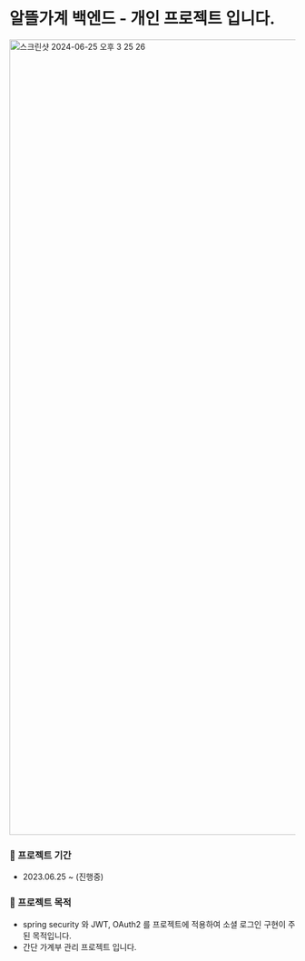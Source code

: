 # 알뜰가계 백엔드 - 개인 프로젝트 입니다.

<img width="1401" alt="스크린샷 2024-06-25 오후 3 25 26" src="https://github.com/Garbi93/selfprj2-front/assets/143367033/d9983d9d-4951-4f1e-a5fa-5e7bf0b7b6a6">

### 📅 프로젝트 기간
- 2023.06.25 ~ (진행중)

### 🥅 프로젝트 목적
- spring security 와 JWT, OAuth2 를 프로젝트에 적용하여 소셜 로그인 구현이 주된 목적입니다.
- 간단 가계부 관리 프로젝트 입니다.
